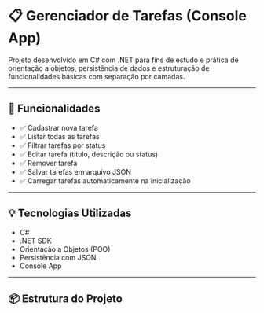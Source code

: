 # 📋 Gerenciador de Tarefas (Console App)

Projeto desenvolvido em C# com .NET para fins de estudo e prática de orientação a objetos, persistência de dados e estruturação de funcionalidades básicas com separação por camadas.

---

## 🚀 Funcionalidades

- ✅ Cadastrar nova tarefa
- ✅ Listar todas as tarefas
- ✅ Filtrar tarefas por status
- ✅ Editar tarefa (título, descrição ou status)
- ✅ Remover tarefa
- ✅ Salvar tarefas em arquivo JSON
- ✅ Carregar tarefas automaticamente na inicialização

---

## 💡 Tecnologias Utilizadas

- C#
- .NET SDK
- Orientação a Objetos (POO)
- Persistência com JSON
- Console App

---

## 📦 Estrutura do Projeto
